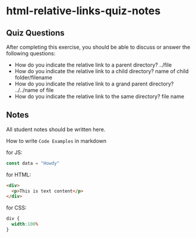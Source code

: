 # html-relative-links-quiz-notes

## Quiz Questions

After completing this exercise, you should be able to discuss or answer the following questions:

- How do you indicate the relative link to a parent directory?
../file
- How do you indicate the relative link to a child directory?
name of child folder/filename
- How do you indicate the relative link to a grand parent directory?
../../name of file
- How do you indicate the relative link to the same directory?
file name
## Notes

All student notes should be written here.


How to write `Code Examples` in markdown

for JS:
```javascript
const data = "Howdy"
```

for HTML:
```html
<div>
  <p>This is text content</p>
</div>
```

for CSS:
```css
div {
  width:100%
}
```
